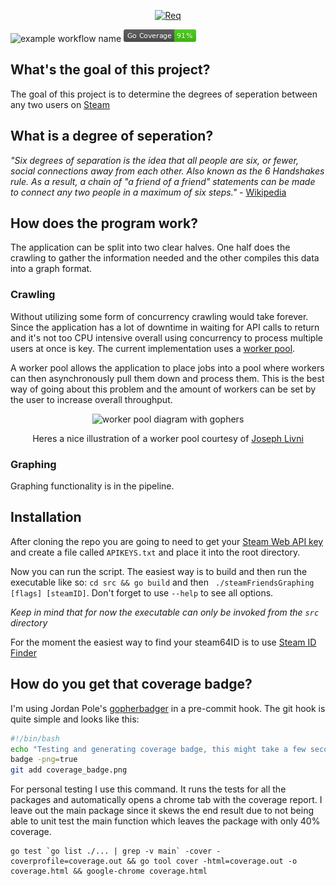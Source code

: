 
<p align="center">
  <a href="https://github.com/IamCathal/Req">
    <img
      alt="Req"
      src="https://i.imgur.com/OBMzTA1.png"
      width="760"
    />
  </a>
</p>

![example workflow name](https://github.com/IamCathal/steamFriendsGraphing/workflows/Go/badge.svg) ![coverage badge](src/coverage_badge.png)

## What's the goal of this project? 
The goal of this project is to determine the degrees of seperation between any two users on [Steam](https://store.steampowered.com/)

## What is a degree of seperation?
*"Six degrees of separation is the idea that all people are six, or fewer, social connections away from each other. Also known as the 6 Handshakes rule. As a result, a chain of "a friend of a friend" statements can be made to connect any two people in a maximum of six steps."* - [Wikipedia](https://en.wikipedia.org/wiki/Six_degrees_of_separation)

## How does the program work?

The application can be split into two clear halves. One half does the crawling to gather the information needed and the other compiles this data into a graph format.

### Crawling
Without utilizing some form of concurrency crawling would take forever. Since the application has a lot of downtime in waiting for API calls to return and it's not too CPU intensive overall using concurrency to process multiple users at once is key. The current implementation uses a [worker pool](https://gobyexample.com/worker-pools). 

A worker pool allows the application to place jobs into a pool where workers can then asynchronously pull them down and process them. This is the best way of going about this problem and the amount of workers can be set by the user to increase overall throughput.


<p align="center">
    <img
      alt="worker pool diagram with gophers"
      src="https://miro.medium.com/max/800/1*ugshDOhXfC287WWhG4IfSA.jpeg"
      width="550"
    />
  </a>
</p>

<p align="center">
 Heres a nice illustration of a worker pool courtesy of <a href="https://medium.com/@j.d.livni">Joseph Livni</a>
</p>


### Graphing
Graphing functionality is in the pipeline.

## Installation
After cloning the repo you are going to need to get your [Steam Web API key](https://partner.steamgames.com/doc/webapi_overview/auth) and create a file called `APIKEYS.txt` and place it into the root directory.


Now you can run the script. The easiest way is to build and then run the executable like so:
``cd src && go build`` and then `` ./steamFriendsGraphing [flags] [steamID]``. Don't forget to use `--help` to see all options.

*Keep in mind that for now the executable can only be invoked from the `src` directory*

For the moment the easiest way to find your steam64ID is to use [Steam ID Finder](https://steamidfinder.com/)

## How do you get that coverage badge?

I'm using Jordan Pole's [gopherbadger](https://github.com/jpoles1/gopherbadger) in a pre-commit hook. The git hook is quite simple and looks like this:
```bash
#!/bin/bash
echo "Testing and generating coverage badge, this might take a few seconds"
badge -png=true
git add coverage_badge.png
```

For personal testing I use this command. It runs the tests for all the packages and automatically opens a chrome tab with the coverage report. I leave out the main package since it skews the end result due to not being able to unit test the main function which leaves the package with only 40% coverage.
```
go test `go list ./... | grep -v main` -cover -coverprofile=coverage.out && go tool cover -html=coverage.out -o     coverage.html && google-chrome coverage.html
```
